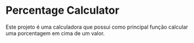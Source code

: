 # Percentage Calculator
Este projeto é uma calculadora que possui como principal função calcular uma porcentagem em cima de um valor.

